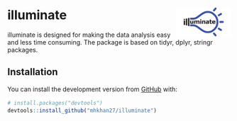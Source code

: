 
# illuminate <img src='man/figures/logo.jpg' align="right" height="64.5" />

illuminate is designed for making the data analysis easy and less time
consuming. The package is based on tidyr, dplyr, stringr packages.

## Installation

You can install the development version from
[GitHub](https://github.com/) with:

``` r
# install.packages("devtools")
devtools::install_github("mhkhan27/illuminate")
```
